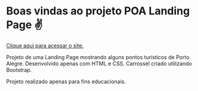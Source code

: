 # Boas vindas ao projeto POA Landing Page ✌️

[Clique aqui para acessar o site.](https://poa-landingpage.vercel.app/)

Projeto de uma Landing Page mostrando alguns pontos turísticos de Porto Alegre. Desenvolvido apenas com HTML e CSS. Carrossel criado utilizando Bootstrap.

Projeto realizado apenas para fins educacionais.
